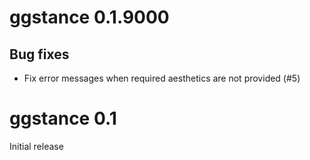 
# ggstance 0.1.9000

## Bug fixes

* Fix error messages when required aesthetics are not provided (#5)


# ggstance 0.1

Initial release
